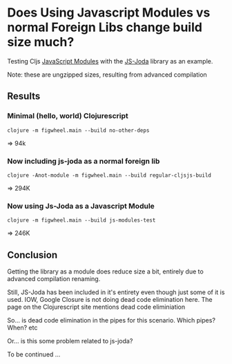 # Does Using Javascript Modules vs normal Foreign Libs change build size much?

Testing Cljs [JavaScript Modules](https://clojurescript.org/guides/javascript-modules) with 
the [JS-Joda](https://github.com/js-joda/js-joda) library as an example.

Note: these are ungzipped sizes, resulting from advanced compilation

## Results

### Minimal  (hello, world) Clojurescript

`clojure -m figwheel.main --build no-other-deps`

=> 94k

### Now including js-joda as a normal foreign lib

`clojure -Anot-module -m figwheel.main --build regular-cljsjs-build`

=> 294K

### Now using Js-Joda as a Javascript Module 

`clojure -m figwheel.main --build js-modules-test`

=> 246K

## Conclusion

Getting the library as a module does reduce size a bit, entirely due to advanced compilation
renaming. 

Still, JS-Joda has been included in it's entirety even though just some of it is used. IOW, Google 
Closure is not doing dead code elimination here. The page on the Clojurescript site mentions dead code
eliminiation
 
So... is dead code elimination in the pipes for this scenario. Which pipes? When? etc

Or... is this some problem related to js-joda?

To be continued ...